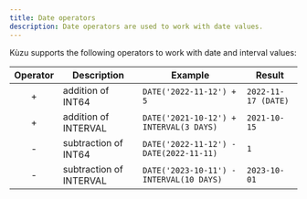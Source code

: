 ```yaml
---
title: Date operators
description: Date operators are used to work with date values.
---
```


Kùzu supports the following operators to work with date and interval values:

<div class="scroll-table">

| Operator | Description | Example | Result |
| :-----------: | ----------- |  ----------- |  ----------- |
| + | addition of INT64 | `DATE('2022-11-12') + 5`  | `2022-11-17 (DATE)` | 
| + | addition of INTERVAL | `DATE('2021-10-12') + INTERVAL(3 DAYS)` | `2021-10-15` |
| - | subtraction of INT64 | `DATE('2022-11-12') - DATE(2022-11-11)` | `1` |
| - | subtraction of INTERVAL | `DATE('2023-10-11') - INTERVAL(10 DAYS)` | `2023-10-01` |

</div>